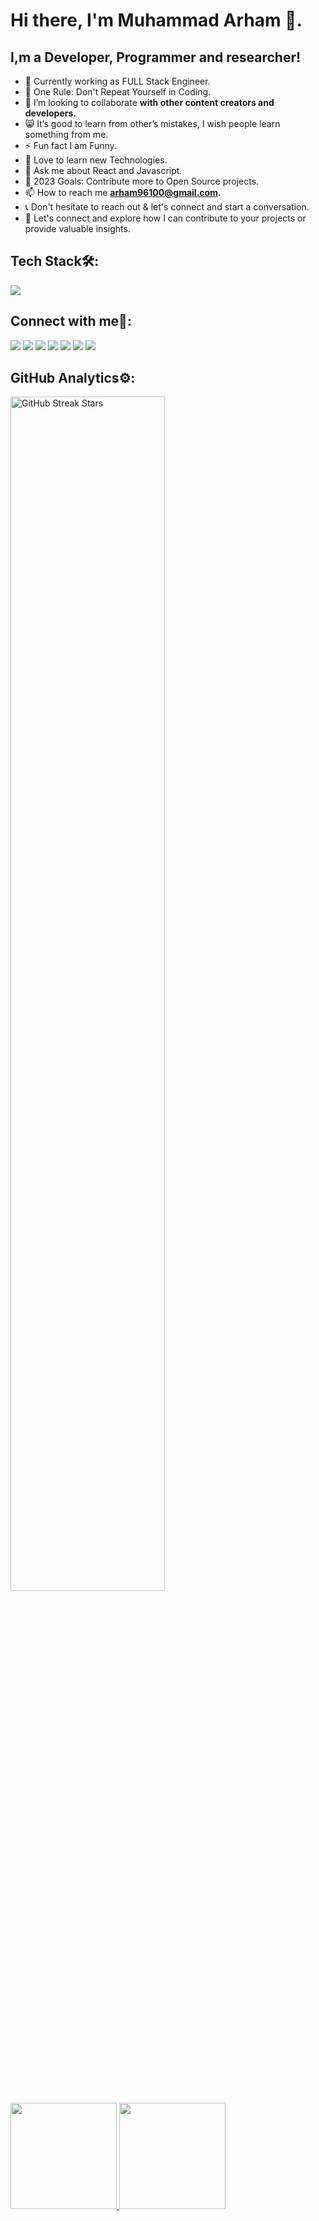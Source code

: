 
# Hi there, I'm Muhammad Arham 👋.

## I,m a Developer, Programmer and researcher!


- 🔭 Currently working as FULL Stack Engineer.
- 📌 One Rule: Don't Repeat Yourself in Coding.
- 👯 I’m looking to collaborate **with other content creators and developers.**
- 😸 It’s good to learn from other’s mistakes, I wish people learn something from me.
- ⚡ Fun fact I am Funny.
- 🤍 Love to learn new Technologies.
- 💬 Ask me about React and Javascript.
- 🥅 2023 Goals: Contribute more to Open Source projects.
- 📫 How to reach me **arham96100@gmail.com**.
- 📞 Don't hesitate to reach out & let's connect and start a conversation.
- 🤝 Let's connect and explore how I can contribute to your projects or provide valuable insights.


## Tech Stack🛠️:
<div align="left">
   <a href="https://github.com/arhamansari11"> 
      <img src="https://skillicons.dev/icons?i=html,css,bootstrap,tailwind,js,jquery,react,php,mysql,firebase,git,github,figma,vscode,netlify,discord,vscodeqt&perline=5" /> 
    </a>
</div>


 ## Connect with me🤝:
<a href="https://www.linkedin.com/in/arhamansari12/" target="_blank"><img src="https://img.shields.io/badge/-Arham%20Ansari-0077B5?style=flat&logo=Linkedin&logoColor=white"/></a>
<a href="mailto:arham96100@gmail.com" target="_blank"><img src="https://img.shields.io/badge/-arham96100@gmail.com-D14836?style=flat&logo=Gmail&logoColor=white"/></a>
<a href="https://www.facebook.com/profile.php?id=100069458314356" target="_blank"><img src="https://img.shields.io/badge/-Arham%20Ansari-1877F2?style=flat&logo=Facebook&logoColor=white"/></a>
<a href="https://www.instagram.com/itx.arham_" target="_blank"> <img src="https://img.shields.io/badge/-itx.arham_-FFFC00?style=flat&logo=Instagram&logoColor=white"/></a>
<a href="https://twitter.com/ArhamAnsari1109" target="_blank"><img src="https://img.shields.io/badge/-Arham%20Ansari-1DA1F2?style=flat&logo=Twitter&logoColor=white"/></a>
<a href="https://leetcode.com/arhamansari11" target="_blank"><img src="https://img.shields.io/badge/-Arham%20Ansari-FFA116?style=flat&logo=LeetCode&logoColor=white"/></a>
<a target="_blank" href="https://www.buymeacoffee.com/arhama11"><img src="https://img.shields.io/badge/Buy_Me_A_Coffee-FFDD00?style==flat&logo=buy-me-a-coffee&logoColor=black"/></a>

 ## GitHub Analytics⚙️:

<p align="left">
  <a href="https://github.com/arhamansari11/">
      <img width="70%" src="https://github-readme-streak-stats.herokuapp.com/?user=arhamansari11&theme=midnight-purple&border=61dafb&hide_border=true" alt="GitHub Streak Stars"/>
   </a> 
<a href="https://github.com/arhamansari11">
  <img height="170em" src="https://github-readme-stats-git-masterrstaa-rickstaa.vercel.app/api?username=arhamansari11&show_icons=true&theme=midnight-purple&include_all_commits=true&count_private=true&hide_border=true"/>
  <img height="170em" src="https://github-readme-stats-eight-theta.vercel.app/api/top-langs/?username=arhamansari11&layout=compact&langs_count=8&theme=midnight-purple&hide_border=true"/>
</a>

</p>
